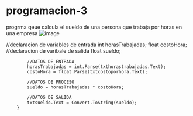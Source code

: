 # programacion-3
progrma qeue calcula el sueldo de una persona que trabaja por horas en una empresa
![image](https://user-images.githubusercontent.com/70080439/217654523-c2bab673-cbcb-40a9-b6fc-ebba4b31e6ae.png)




 //declaracion de variables de entrada
            int horasTrabajadas;
            float costoHora;
            //declaracion de varibale de salida
            float sueldo;

            //DATOS DE ENTRADA
            horasTrabajadas = int.Parse(txthorastrabajadas.Text);
            costoHora = float.Parse(txtcostoporhora.Text);

            //DATOS DE PROCESO
            sueldo = horasTrabajadas * costoHora;

            //DATOS DE SALIDA
            txtsueldo.Text = Convert.ToString(sueldo);
        }
